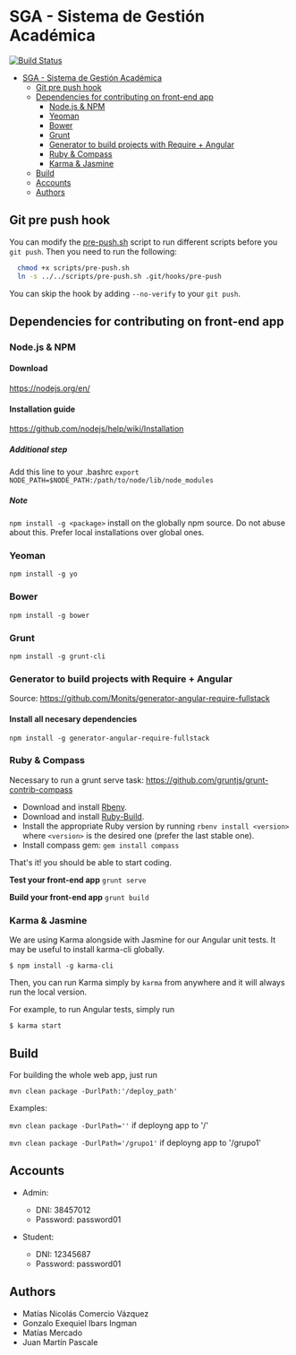 # SGA - Sistema de Gestión Académica

[![Build Status](https://travis-ci.org/MatiasComercio/paw.svg?branch=development)](https://travis-ci.org/MatiasComercio/paw)


<!-- TOC depthFrom:1 depthTo:3 withLinks:1 updateOnSave:1 orderedList:0 -->

- [SGA - Sistema de Gestión Académica](#sga-sistema-de-gestin-acadmica)
	- [Git pre push hook](#git-pre-push-hook)
	- [Dependencies for contributing on front-end app](#dependencies-for-contributing-on-front-end-app)
		- [Node.js & NPM](#nodejs-npm)
		- [Yeoman](#yeoman)
		- [Bower](#bower)
		- [Grunt](#grunt)
		- [Generator to build projects with Require + Angular](#generator-to-build-projects-with-require-angular)
		- [Ruby & Compass](#ruby-compass)
		- [Karma & Jasmine](#karma-jasmine)
	- [Build](#build)
	- [Accounts](#accounts)
	- [Authors](#authors)

<!-- /TOC -->

## Git pre push hook

You can modify the [pre-push.sh](scripts/pre-push.sh) script to run different scripts before you `git push`. Then you need to run the following:

```bash
  chmod +x scripts/pre-push.sh
  ln -s ../../scripts/pre-push.sh .git/hooks/pre-push
```

You can skip the hook by adding `--no-verify` to your `git push`.


## Dependencies for contributing on front-end app
### Node.js & NPM
#### Download
https://nodejs.org/en/
#### Installation guide
https://github.com/nodejs/help/wiki/Installation
##### Additional step
Add this line to your .bashrc
`export NODE_PATH=$NODE_PATH:/path/to/node/lib/node_modules`
##### Note
`npm install -g <package>` install on the globally npm source. Do not abuse about this. Prefer local installations over global ones.
### Yeoman
`npm install -g yo`
### Bower
`npm install -g bower`
### Grunt
`npm install -g grunt-cli`
### Generator to build projects with Require + Angular
Source: https://github.com/Monits/generator-angular-require-fullstack
#### Install all necesary dependencies
`npm install -g generator-angular-require-fullstack`

### Ruby & Compass
Necessary to run a grunt serve task: https://github.com/gruntjs/grunt-contrib-compass
- Download and install [Rbenv](https://github.com/rbenv/rbenv#installation).
- Download and install [Ruby-Build](https://github.com/rbenv/ruby-build#ruby-build).
- Install the appropriate Ruby version by running `rbenv install <version>` where `<version>` is the desired one (prefer the last stable one).
- Install compass gem: `gem install compass`


That's it! you should be able to start coding.

**Test your front-end app**
`grunt serve`

**Build your front-end app**
`grunt build`

### Karma & Jasmine
We are using Karma alongside with Jasmine for our Angular unit tests.
It may be useful to install karma-cli globally.

`$ npm install -g karma-cli`

Then, you can run Karma simply by `karma` from anywhere and it will always run the local version.

For example, to run Angular tests, simply run

`$ karma start`

## Build
For building the whole web app, just run

`mvn clean package -DurlPath:'/deploy_path'`

Examples:

  `mvn clean package -DurlPath=''` if deployng app to '/'

  `mvn clean package -DurlPath='/grupo1'` if deployng app to '/grupo1'

## Accounts
- Admin:
  - DNI: 38457012
  - Password: password01

- Student:
  - DNI: 12345687
  - Password: password01

## Authors
- Matías Nicolás Comercio Vázquez
- Gonzalo Exequiel Ibars Ingman
- Matías Mercado
- Juan Martín Pascale
